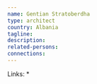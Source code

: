 ```yaml
---
name: Gentian Stratoberdha
type: architect
country: Albania
tagline:
description:
related-persons:
connections:
---
```

Links:
*
